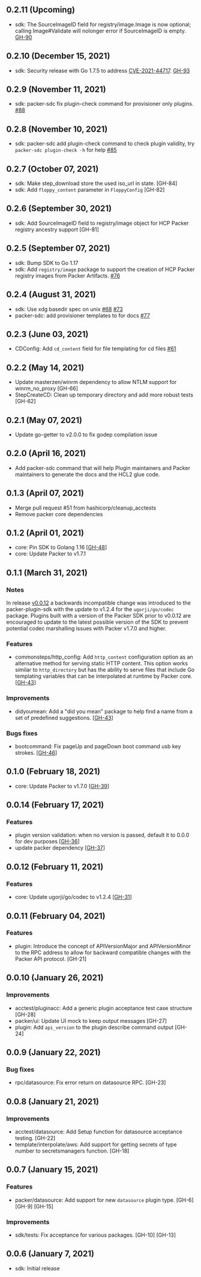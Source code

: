 ## 0.2.11 (Upcoming)

* sdk: The SourceImageID field for registry/image.Image is now optional;
    calling Image#Validate will nolonger error if SourceImageID is empty.
    [GH-90](https://github.com/hashicorp/packer-plugin-sdk/pull/90)

## 0.2.10 (December 15, 2021)

* sdk: Security release with Go 1.7.5 to address [CVE-2021-44717](https://cve.mitre.org/cgi-bin/cvename.cgi?name=CVE-2021-44717). [GH-93](https://github.com/hashicorp/packer-plugin-sdk/pull/93)

## 0.2.9 (November 11, 2021)

* sdk: packer-sdc fix plugin-check command for provisioner only plugins. [#88](https://github.com/hashicorp/packer-plugin-sdk/pull/88)

## 0.2.8 (November 10, 2021)

* sdk: packer-sdc add plugin-check command to check plugin validity, try `packer-sdc plugin-check -h` for help [#85](https://github.com/hashicorp/packer-plugin-sdk/pull/85)

## 0.2.7 (October 07, 2021)

* sdk: Make step_download store the used iso_url in state. [GH-84]
* sdk: Add `floppy_content` parameter in `FloppyConfig` [GH-82]

## 0.2.6 (September 30, 2021)

* sdk: Add SourceImageID field to registry/image object for HCP Packer registry ancestry support [GH-81]

## 0.2.5 (September 07, 2021)

* sdk: Bump SDK to Go 1.17
* sdk: Add `registry/image` package to support the creation of HCP Packer registry images from Packer Artifacts. [#76](https://github.com/hashicorp/packer-plugin-sdk/pull/76)

## 0.2.4 (August 31, 2021)

* sdk: Use xdg basedir spec on unix [#68](https://github.com/hashicorp/packer-plugin-sdk/pull/68) [#73](https://github.com/hashicorp/packer-plugin-sdk/pull/73)
* packer-sdc: add provisioner templates to for docs [#77](https://github.com/hashicorp/packer-plugin-sdk/pull/77)

## 0.2.3 (June 03, 2021)
* CDConfig: Add `cd_content` field for file templating for cd files [#61](https://github.com/hashicorp/packer-plugin-sdk/pull/61)

## 0.2.2 (May 14, 2021)
* Update masterzen/winrm dependency to allow NTLM support for winrm_no_proxy [GH-66]
* StepCreateCD: Clean up temporary directory and add more robust tests [GH-62]

## 0.2.1 (May 07, 2021)

* Update go-getter to v2.0.0 to fix godep compilation issue

## 0.2.0 (April 16, 2021)

* Add packer-sdc command that will help Plugin maintainers and Packer maintainers
    to generate the docs and the HCL2 glue code.

## 0.1.3 (April 07, 2021)

* Merge pull request #51 from hashicorp/cleanup_acctests
* Remove packer core dependencies

## 0.1.2 (April 01, 2021)

* core: Pin SDK to Golang 1.16 [[GH-48](https://github.com/hashicorp/packer-plugin-sdk/pull/48)]
* core: Update Packer to v1.7.1


## 0.1.1 (March 31, 2021)

### Notes

In release [v0.0.12](#0012-february-11-2021) a backwards incompatible change was introduced to the
    packer-plugin-sdk with the update to v1.2.4 for the `ugorji/go/codec`
    package. Plugins built with a version of the Packer SDK prior to v0.0.12
    are encouraged to update to the latest possible version of the SDK to
    prevent potential codec marshalling issues with Packer v1.7.0 and higher.

### Features

* commonsteps/http_config: Add `http_content` configuration option as an
    alternative method for serving static HTTP content. This option works
    similar to `http_directory` but has the ability to serve files that include
    Go templating variables that can be interpolated at runtime by Packer core.
    [[GH-43](https://github.com/hashicorp/packer-plugin-sdk/pull/43)]

### Improvements

* didyoumean: Add a "did you mean" package to help find a name from a set of
    predefined suggestions. [[GH-43](https://github.com/hashicorp/packer-plugin-sdk/pull/43)]

### Bugs fixes

* bootcommand: Fix pageUp and pageDown boot command usb key strokes.
    [[GH-46](https://github.com/hashicorp/packer-plugin-sdk/pull/46)]

## 0.1.0 (February 18, 2021)

* core: Update Packer to v1.7.0 [[GH-39](https://github.com/hashicorp/packer-plugin-sdk/pull/39)]

## 0.0.14 (February 17, 2021)

### Features

* plugin version validation: when no version is passed, default it to 0.0.0 for dev purposes [[GH-36](https://github.com/hashicorp/packer-plugin-sdk/pull/36)]
* update packer dependency [[GH-37](https://github.com/hashicorp/packer-plugin-sdk/pull/37)]

## 0.0.12 (February 11, 2021)

### Features
* core: Update ugorji/go/codec to v1.2.4 [[GH-31](https://github.com/hashicorp/packer-plugin-sdk/pull/31)]

## 0.0.11 (February 04, 2021)

### Features
* plugin: Introduce the concept of APIVersionMajor and APIVersionMinor to the
    RPC address to allow for backward compatible changes with the Packer API
    protocol. [GH-21]

## 0.0.10 (January 26, 2021)

### Improvements
* acctest/pluginacc:  Add a generic plugin acceptance test case structure [GH-28]
* packer/ui: Update UI mock to keep  output messages [GH-27]
* plugin: Add `api_version` to the plugin describe command output [GH-24]

## 0.0.9 (January 22, 2021)

### Bug fixes
* rpc/datasource: Fix error return on datasource RPC. [GH-23]

## 0.0.8 (January 21, 2021)

### Improvements
* acctest/datasource: Add Setup function for datasource acceptance testing.
    [GH-22]
* template/interpolate/aws: Add support for getting secrets of type number to
    secretsmanagers function. [GH-18]

## 0.0.7 (January 15, 2021)

### Features

* packer/datasource: Add support for new `datasource` plugin type. [GH-6]
    [GH-9] [GH-15]

### Improvements

* sdk/tests: Fix acceptance for various packages. [GH-10] [GH-13]

## 0.0.6 (January 7, 2021)

* sdk: Initial release


